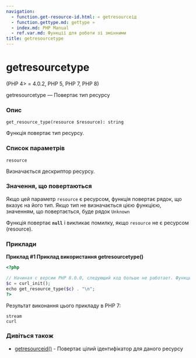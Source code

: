 ```yaml
---
navigation:
  - function.get-resource-id.html: « getresourceід
  - function.gettype.md: gettype »
  - index.md: PHP Manual
  - ref.var.md: Функції для роботи зі змінними
title: getresourcetype
---
```

# getresourcetype

(PHP 4> = 4.0.2, PHP 5, PHP 7, PHP 8)

getresourcetype — Повертає тип ресурсу

### Опис

```methodsynopsis
get_resource_type(resource $resource): string
```

Функція повертає тип ресурсу.

### Список параметрів

`resource`

Визначається дескриптор ресурсу.

### Значення, що повертаються

Якщо цей параметр `resource` є ресурсом, функція повертає рядок, що вказує на його тип. Якщо тип не визначається цією функцією, значенням, що повертається, буде рядок `Unknown`

Функція повертає **`null`** і викликає помилку, якщо `resource` не є ресурсом (resource).

### Приклади

**Приклад #1 Приклад використання **getresourcetype()****

```php
<?php

// Начиная с версии PHP 8.0.0, следующий код больше не работает. Функция curl_init теперь возвращает объект CurlHandle.
$c = curl_init();
echo get_resource_type($c) . "\n";
?>
```

Результат виконання цього прикладу в PHP 7:

```
stream
curl
```

### Дивіться також

-   [getresourceid()](function.get-resource-id.md) - Повертає цілий ідентифікатор для даного ресурсу
